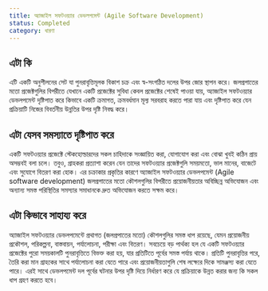 ```yaml
---
title: অ্যাজাইল সফটওয়্যার ডেভলপমেন্ট (Agile Software Development)
status: Completed
category: ধারণা
---
```


## এটা কি
এটি একটি অনুশীলনের সেট যা পুনরাবৃত্তিমূলক বিকাশ চক্র এবং স্ব-সংগঠিত দলের উপর জোর স্থাপন করে। জলপ্রপাতের মতো প্রজেক্টগুলির বিপরীতে যেখানে একটি প্রজেক্টের সুবিধা কেবল প্রজেক্টের শেষেই পাওয়া যায়, অ্যাজাইল সফটওয়্যার ডেভলপমেন্ট দৃষ্টিপাত করে কিভাবে একটি ক্রমাগত, ক্রমবর্ধমান মূল্য সরবরাহ করতে পারা যায় এবং দৃষ্টিপাত করে যেন প্রক্রিয়াটি নিজের বিবর্তনীয় উন্নতির উপর দৃষ্টি নিবদ্ধ করে।

## এটা যেসব সমস্যাতে দৃষ্টিপাত করে
একটি সফটওয়্যার প্রজেক্টে স্টেকহোল্ডারদের সকল চাহিদাকে সংজ্ঞায়িত করা, যোগাযোগ করা এবং বোঝা খুবই কঠিন প্রায় অসম্ভবই বলা চলে। তবুও, গ্রাহকরা প্রত্যাশা করেন যেন তাদের সফটওয়্যার প্রজেক্টগুলি সময়মতো, ভাল মানের, বাজেটে এবং সুযোগে বিতরণ করা হোক। এর চক্রাকার প্রকৃতির কারণে অ্যাজাইল সফটওয়্যার ডেভলপমেন্ট (Agile software development) জলপ্রপাতের মতো কৌশলগুলির বিপরীতে প্রয়োজনীয়তার অবিচ্ছিন্ন অভিযোজন এবং অন্যান্য সমস্ত পরিস্থিতির সমস্যার সমাধানকে দ্রুত অভিযোজন করতে সক্ষম করে।

## এটা কিভাবে সাহায্য করে
অ্যাজাইল সফটওয়্যার ডেভলপমেন্টে প্রথাগত (জলপ্রপাতের মতো) কৌশলগুলির সমস্ত ধাপ রয়েছে, যেমন প্রয়োজনীয় প্রকৌশল, পরিকল্পনা, বাস্তবায়ন, পর্যালোচনা, পরীক্ষা এবং বিতরণ। সবচেয়ে বড় পার্থক্য হল যে একটি সফটওয়্যার প্রজেক্টের পুরো সময়কালটি পুনরাবৃত্তিতে বিভক্ত করা হয়, যার প্রতিটিতে পূর্বের সমস্ত পর্যায় থাকে। প্রতিটি পুনরাবৃত্তির পরে, তৈরি করা মান গ্রাহকের সাথে পর্যালোচনা করা যেতে পারে এবং প্রয়োজনীয়তাগুলি শেষ লক্ষ্যের দিকে সামঞ্জস্য করা যেতে পারে। এরই সাথে ডেভলপমেন্ট দল পূর্বের ঘটনার উপর দৃষ্টি দিয়ে নির্ধারণ করে যে প্রক্রিয়াকে উন্নত করার জন্য কি সকল ধাপ গ্রহণ করতে হবে। 
